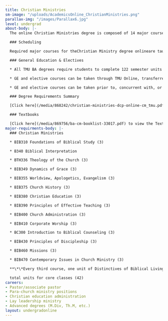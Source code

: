 ```yaml
---
title: Christian Ministries
sm-image: "/uploads/AcademicsOnline_ChristianMinistries.png"
parallax-img: "/images/Parallax6.jpg"
level: undergrad
about-body: |-
  The online Christian Ministries degree is composed of 14 major courses totaling 42 semester units. Its primary purpose is to provide individuals with a comprehensive biblical philosophy of ministry through a systematic examination of key aspects of God’s program within a local church. The goal of the major is to provide graduates with a thorough understanding of what God is doing in the world through the church, and the role of each believer within that work.

  ### Scheduling

  Required major courses for theChristian Ministry degree onlineare taught in two 8-week blocks over three semesters each year. Students taking one course per block are able to complete the major coursework in 28 months. By taking more than one course per block, the program can be completed in as little as 14 months.

  ### General Education & Electives

  * All TMU BA degrees require students to complete 122 semester units which includes major coursework (42 units), General Education (GE) requirements (65 units), and unrestricted electives (15 units).

  * GE and elective courses can be taken through TMU Online, transferred in from another accredited college or university, and/or via Advanced Placement or CLEP (subject to TMU transfer credit policies).

  * GE and elective courses can be taken prior to, concurrent with, or subsequent to completion of the major coursework.

  ### Degree Requirements Summary

  [Click here](/media/868242/christian-ministries-dcp-online-cm_tmu.pdf) to print a summary of the degree requirements for BA in Christian Ministries.

  ### Textbooks

  [Click here](/media/869756/ba-cm-booklist-33017.pdf) to view the Textbooks for all Online Christian Ministries courses.
major-requirments-body: |-
  ### Christian Ministries

  * BIB310 Foundations of Biblical Study (3)

  * B340 Biblical Interpretation

  * BTH336 Theology of the Church (3)

  * BIB349 Dynamics of Grace (3)

  * BIB355 Worldview, Apologetics, Evangelism (3)

  * BIB375 Church History (3)

  * BIB380 Christian Education (3)

  * BIB390 Principles of Effective Teaching (3)

  * BIB400 Church Administration (3)

  * BIB410 Corporate Worship (3)

  * BC300 Introduction to Biblical Counseling (3)

  * BIB430 Principles of Discipleship (3)

  * BIB460 Missions (3)

  * BIB470 Contemporary Issues in Church Ministry (3)

  **\*\*Every third course, one unit of Distinctives of Biblical Living is required.**

  total units for core classes (42)
careers:
- Pastor/associate pastor
- Para-church ministry positions
- Christian education administration
- Lay leadership ministry
- Advanced degrees (M.Div, Th.M, etc.)
layout: undergradonline
---
```


